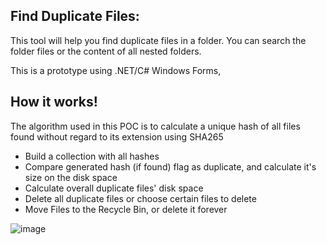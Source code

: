 
## Find Duplicate Files:
This tool will help you find duplicate files in a folder. You can search the folder files or the content of all nested folders.

This is a prototype using .NET/C# Windows Forms,

## How it works!

The algorithm used in this POC is to calculate a unique hash of all files found without regard to its extension using SHA265
- Build a collection with all hashes
- Compare generated hash (if found) flag as duplicate, and calculate it's size on the disk space
- Calculate overall duplicate files' disk space
- Delete all duplicate files or choose certain files to delete
- Move Files to the Recycle Bin, or delete it forever <please see screenshot>

![image](https://github.com/user-attachments/assets/32436d63-96ed-4ddc-b9a1-bdfdee9ee9f4)

